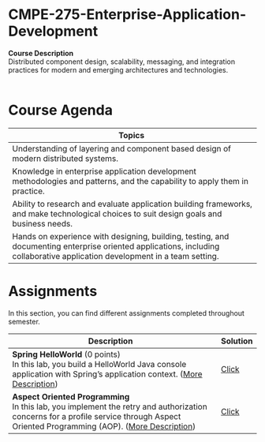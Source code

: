 # CMPE-275-Enterprise-Application-Development

<b>Course Description</b><br>
Distributed component design, scalability, messaging, and integration practices for modern and emerging architectures and technologies. 
<br><br>

# Course Agenda

| Topics  |
|------------------------------------------------------------|
| Understanding of layering and component based design of modern distributed systems.|
| Knowledge in enterprise application development methodologies and patterns, and the capability to apply them in practice.|
| Ability to research and evaluate application building frameworks, and make technological choices to suit design goals and business needs.|
| Hands on experience with designing, building, testing, and documenting enterprise oriented applications, including collaborative application development in a team setting.|


# Assignments
In this section, you can find different assignments completed throughout semester. 

| Description   | Solution |
|------------------------------------------------------------|-----------------------------------------------------------------------------------------------------|
| <b>Spring HelloWorld</b> (0 points) <br>  In this lab, you build a HelloWorld Java console application with Spring’s application context. ([More Description](https://github.com/bhasin11/CMPE-275-Enterprise-Application-Development/tree/master/LAB%200))              | [Click](https://github.com/bhasin11/CMPE-275-Enterprise-Application-Development/tree/master/LAB%200)
| <b>Aspect Oriented Programming</b> <br> In this lab, you implement the retry and authorization concerns for a profile service through Aspect Oriented Programming (AOP). ([More Description](https://github.com/bhasin11/CMPE-280-Web-UI-Design/tree/master/Assignment-HTML5-MARK-DATALIST-SCORM-SCOs))              | [Click](https://github.com/bhasin11/CMPE-280-Web-UI-Design/tree/master/Assignment-HTML5-MARK-DATALIST-SCORM-SCOs)
